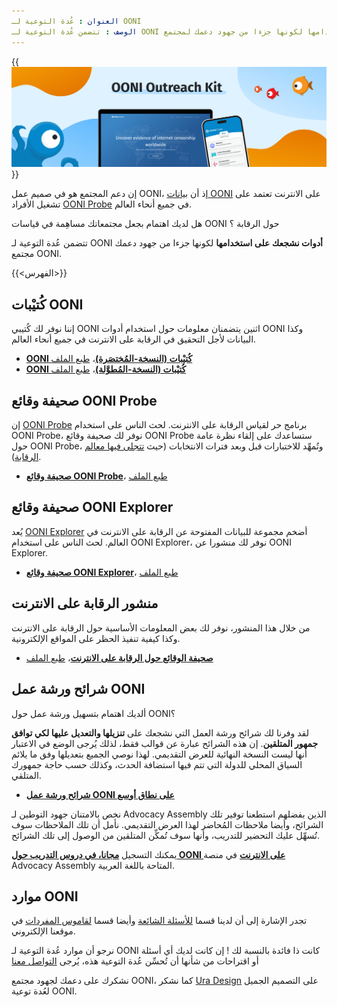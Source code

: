 ```yaml
---
العنوان : عُدة التوعية لـ OONI
الوصف : تتضمن عُدة التوعية لـ OONI أدوات نُشجِّعك على استخدامها لكونها جزءا من جهود دعمك لمجتمع OONI.
---
```


{{<img src="images/image1.png" title="عُدة التوعية لـ OONI" alt="عُدة التوعية لـ OONI">}}

إن دعم المجتمع هو في صميم عمل OONI، إذ أن [بيانات OONI](https://ooni.org/data/) على الانترنت تعتمد على تشغيل الأفراد [OONI Probe](https://ooni.org/install/) في جميع أنحاء العالم.

هل لديك اهتمام بجعل مجتمعاتك مساهِمة في قياسات OONI حول الرقابة ؟

تتضمن عُدة التوعية لـ OONI **أدوات نشجعك على استخدامها** لكونها جزءا من جهود دعمك مجتمع OONI.

{{<الفهرس>}}

## كُتيْبات OONI

إننا نوفر لك كُتيبي OONI اثنين يتضمنان معلومات حول استخدام أدوات OONI وكذا البيانات لأجل التحقيق في الرقابة على الانترنت في جميع أنحاء العالم.

* **[OONI كُتيْبات (النسخة-المُختصَرة)](<./files/AR/OONI Short Brochure for printing AR.pdf>)**، [طبع الملف](<./files/AR/Short Brochure A4 2F AR.indd>)
* **[OONI كُتيْبات (النسخة-المُطوَّلة)](<./files/AR/OONI Long Brochure for printing AR.pdf>)**، [طبع الملف](<./files/AR/Long Brochure A5 booklet AR.indd>)

## صحيفة وقائع OONI Probe

إن [OONI Probe](https://ooni.org/install/) برنامج حر لقياس الرقابة على الانترنت. لحث الناس على استخدام OONI Probe، نوفر لك صحيفة وقائع OONI Probe ستساعدك على إلقاء نظرة عامة حول OONI Probe، وتُمهِّد للاختبارات قبل وبعد فترات الانتخابات (حيث [تتجلى فيها معالم الرقابة](https://ooni.org/documents/2022-ooni-submission-ohchr-report-internet-shutdowns.pdf)). 

* **[صحيفة وقائع OONI Probe](<./files/AR/OONI Probe Fact Sheet for printing AR.pdf>)**، [طبع الملف](<./files/AR/OONI Probe Fact Sheet A5 back and front AR.indd>)

## صحيفة وقائع OONI Explorer

يُعد [OONI Explorer](https://explorer.ooni.org/ar/) أضخم مجموعة للبيانات المفتوحة عن الرقابة على الانترنت في العالم. لحث الناس على استخدام OONI Explorer، نوفر لك منشورا عن OONI Explorer. 

* **[صحيفة وقائع OONI Explorer](<./files/AR/OONI Explorer Fact Sheet for printing AR.pdf>)**، [طبع الملف](<./files/AR/OONI Explorer Fact Sheet A5 back and front AR.indd>)

## منشور الرقابة على الانترنت

من خلال هذا المنشور، نوفر لك بعض المعلومات اﻷساسية حول الرقابة على الانترنت وكذا كيفية تنفيذ الحظر على المواقع اﻹلكترونية.

* **[صحيفة الوقائع حول الرقابة على الانترنت](<./files/AR/Internet Censorship Fact Sheet for printing AR.pdf>)**، [طبع الملف](<./files/AR/Internet Censorship Fact Sheet A4 2F AR.indd>)

## شرائح ورشة عمل OONI

ألديك اهتمام بتسهيل ورشة عمل حول OONI؟

لقد وفرنا لك شرائح ورشة العمل التي نشجعك على **تنزيلها والتعديل عليها لكي توافق جمهور المتلقين**. إن هذه الشرائح عبارة عن قوالب فقط، لذلك يُرجى الوضع في الاعتبار أنها ليست النسخة النهائية للعرض التقديمي. لهذا نوصي الجميع بتعديلها وفق ما يلائم السياق المحلي للدولة التي تتم فيها استضافة الحدث، وكذلك حسب حاجة جمهورك المتلقي.  

* **[شرائح ورشة عمل OONI على نطاق أوسع](https://docs.google.com/presentation/d/1yh2dkfwOrutI46-3Lp32sgrzXgxOSOe7kB8IT6meQYc/edit?usp=sharing)**

نخص بالامتنان جهود التوطين لـ Advocacy Assembly الذين بفضلهم استطعنا توفير تلك الشرائح، وأيضا ملاحظات المُحاضر لهذا العرض التقديمي. نأمل أن تلك الملاحظات سوف تُسهِّل عليك التحضير للتدريب، وأنها سوف تُمكِّن المتلقين من الوصول إلى تلك الشرائح.

يمكنك التسجيل **[مجانا، في دروس التدريب حول OONI على الانترنت](https://advocacyassembly.org/ar/courses/63/#/chapter/1/lesson/1)** في منصة Advocacy Assembly المتاحة باللغة العربية.

## موارد OONI

تجدر الإشارة إلى أن لدينا قسما [للأسئلة الشائعة](https://ooni.org/ar/support/faq/) وأيضا قسما [لقاموس المفردات](https://ooni.org/ar/support/glossary/) في موقعنا الإلكتروني.

نرجو أن موارد عُدة التوعية لـ OONI كانت ذا فائدة بالنسبة لك ! إن كانت لديك أي أسئلة أو اقتراحات من شأنها أن تُحسِّن عُدة التوعية هذه، يُرجى [التواصل معنا](https://ooni.org/about/#contact)

نشكرك على دعمك لجهود مجتمع OONI، كما نشكر [Ura Design](https://ura.design/) على التصميم الجميل لعُدة توعية OONI.
